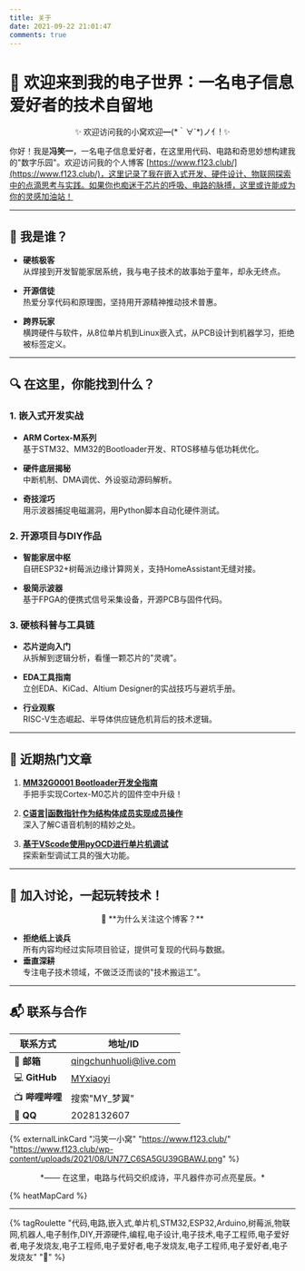 ```yaml
---
title: 关于
date: 2021-09-22 21:01:47
comments: true
---
```


# 🚀 欢迎来到我的电子世界：一名电子信息爱好者的技术自留地

<center>✨ 欢迎访问我的小窝欢迎━(*｀∀´*)ノ亻! ✨</center>

你好！我是**冯笑一**，一名电子信息爱好者，在这里用代码、电路和奇思妙想构建我的"数字乐园"。欢迎访问我的个人博客 [https://www.f123.club/](https://www.f123.club/)，这里记录了我在嵌入式开发、硬件设计、物联网探索中的点滴思考与实践。如果你也痴迷于芯片的呼吸、电路的脉搏，这里或许能成为你的灵感加油站！

---

## 📌 我是谁？

- **硬核极客**  
  从焊接到开发智能家居系统，我与电子技术的故事始于童年，却永无终点。

- **开源信徒**  
  热爱分享代码和原理图，坚持用开源精神推动技术普惠。

- **跨界玩家**  
  横跨硬件与软件，从8位单片机到Linux嵌入式，从PCB设计到机器学习，拒绝被标签定义。

---

## 🔍 在这里，你能找到什么？

### 1. 嵌入式开发实战
- **ARM Cortex-M系列**  
  基于STM32、MM32的Bootloader开发、RTOS移植与低功耗优化。
  
- **硬件底层揭秘**  
  中断机制、DMA调优、外设驱动源码解析。
  
- **奇技淫巧**  
  用示波器捕捉电磁漏洞，用Python脚本自动化硬件测试。

### 2. 开源项目与DIY作品
- **智能家居中枢**  
  自研ESP32+树莓派边缘计算网关，支持HomeAssistant无缝对接。
  
- **极简示波器**  
  基于FPGA的便携式信号采集设备，开源PCB与固件代码。

### 3. 硬核科普与工具链
- **芯片逆向入门**  
  从拆解到逻辑分析，看懂一颗芯片的"灵魂"。
  
- **EDA工具指南**  
  立创EDA、KiCad、Altium Designer的实战技巧与避坑手册。
  
- **行业观察**  
  RISC-V生态崛起、半导体供应链危机背后的技术逻辑。

---

## 🌟 近期热门文章

1. **[MM32G0001 Bootloader开发全指南](https://www.f123.club/posts/mm32-bootloader/)**  
   手把手实现Cortex-M0芯片的固件空中升级！
   
2. **[C语言|函数指针作为结构体成员实现成员操作](https://www.f123.club/posts/c-function-pointer-in-struct/)**  
   深入了解C语音机制的精妙之处。
   
3. **[基于VScode使用pyOCD进行单片机调试](https://www.f123.club/posts/pyocd-vscode-debug/)**  
   探索新型调试工具的强大功能。

---

## 🤝 加入讨论，一起玩转技术！

<center>🚀 **为什么关注这个博客？**</center>

- **拒绝纸上谈兵**  
  所有内容均经过实际项目验证，提供可复现的代码与数据。
- **垂直深耕**  
  专注电子技术领域，不做泛泛而谈的"技术搬运工"。

---

## 📬 联系与合作

| 联系方式         | 地址/ID                               |
|------------------|---------------------------------------|
| 📧 **邮箱**       | [qingchunhuoli@live.com](mailto:qingchunhuoli@live.com) |
| 💻 **GitHub**     | [MYxiaoyi](https://github.com/MYxiaoyi) |
| 📺 **哔哩哔哩**   | 搜索"MY_梦翼"                         |
| 💬 **QQ**         | 2028132607                            |



{% externalLinkCard "冯笑一小窝" "https://www.f123.club/" "https://www.f123.club/wp-content/uploads/2021/08/UN77_C6SA5GU39GBAWJ.png" %}


<center>*—— 在这里，电路与代码交织成诗，平凡器件亦可点亮星辰。*</center>

{% heatMapCard %}

---
{% tagRoulette "代码,电路,嵌入式,单片机,STM32,ESP32,Arduino,树莓派,物联网,机器人,电子制作,DIY,开源硬件,编程,电子设计,电子技术,电子工程师,电子爱好者,电子发烧友,电子工程师,电子爱好者,电子发烧友,电子工程师,电子爱好者,电子发烧友" "🔧" %}


